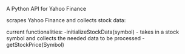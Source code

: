 A Python API for Yahoo Finance

scrapes Yahoo Finance and collects stock data:

current functionalities:
  -initializeStockData(symbol)  - takes in a stock symbol and collects the needed data to be processed
  -getStockPrice(Symbol)   
